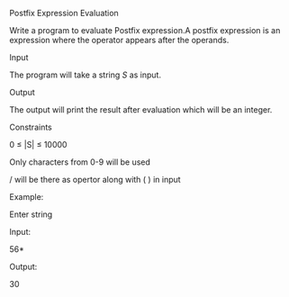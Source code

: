 Postfix Expression Evaluation

Write a program to evaluate Postfix expression.A postfix expression is an expression where the operator appears after the operands.

Input

The program will take a string *S* as input.

Output

The output will print the result after evaluation which will be an integer.

Constraints

0 ≤ |S| ≤ 10000

Only characters from 0-9 will be used

/ will be there as opertor along with ( ) in input

Example:

Enter string

Input:

56*

Output:

30
